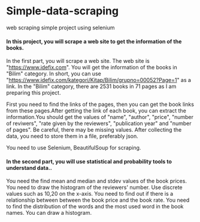 # Simple-data-scraping
web scraping simple project using selenium 

#### In this project, you will scrape a web site to get the information of the books.

In the first part, you will scrape a web site.
The web site is "https://www.idefix.com". You will get the information of the books in "Bilim" category. In short, you can use "https://www.idefix.com/kategori/Kitap/Bilim/grupno=00052?Page=1" as a link. In the "Bilim" category, there are 2531 books in 71 pages as I am preparing this project.

First you need to find the links of the pages, then you can get the book links from these pages.After getting the link of each book, you can extract the information.You should get the values of "name", "author", "price", "number of reviwers", "rate given by the reviewers", "publication year" and "number of pages". Be careful, there may be missing values. After collecting the data, you need to store them in a file, preferably json.

You need to use Selenium, BeautifulSoup for scraping.

#### In the second part, you will use statistical and probability tools to understand data..

You need the find mean and median and stdev values of the book prices. You need to draw the histogram of the reviewers' number. Use discrete values such as 10,20 on the x-axis. You need to find out if there is a relationship between between the book price and the book rate. You need to find the distribution of the words and the most used word in the book names. You can draw a histogram.
